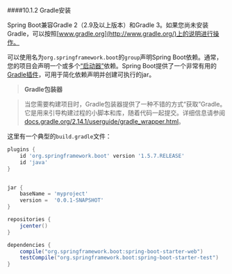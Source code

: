 ####10.1.2 Gradle安装

Spring Boot兼容Gradle 2（2.9及以上版本）和Gradle 3。如果您尚未安装Gradle，可以按照[www.gradle.org](http://www.gradle.org/)上的说明进行操作。

可以使用名为`org.springframework.boot`的`group`声明Spring Boot依赖。通常，您的项目会声明一个或多个[“启动器”](../III.Using_Spring_Boot/13.5.Starters.md)依赖。Spring Boot提供了一个非常有用的[Gradle插件](../VIII.Build_tool_plugins/67.Spring_Boot_Gradle_plugin.md)，可用于简化依赖声明并创建可执行的jar。

>**Gradle包装器**

>当您需要构建项目时，Gradle包装器提供了一种不错的方式“获取”Gradle。它是用来引导构建过程的小脚本和库，随着代码一起提交。详细信息请参阅[docs.gradle.org/2.14.1/userguide/gradle_wrapper.html](https://docs.gradle.org/2.14.1/userguide/gradle_wrapper.html)。

这里有一个典型的`build.gradle`文件：

```groovy
plugins {
    id 'org.springframework.boot' version '1.5.7.RELEASE'
    id 'java'
}


jar {
    baseName = 'myproject'
    version =  '0.0.1-SNAPSHOT'
}

repositories {
    jcenter()
}

dependencies {
    compile("org.springframework.boot:spring-boot-starter-web")
    testCompile("org.springframework.boot:spring-boot-starter-test")
}
```
